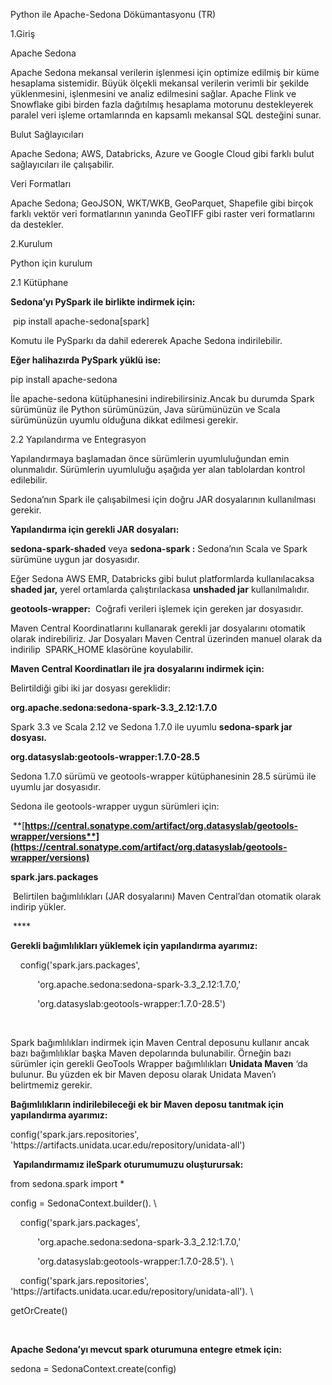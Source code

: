 Python ile Apache-Sedona Dökümantasyonu (TR)

1.Giriş 

Apache Sedona 

Apache Sedona mekansal verilerin işlenmesi için optimize edilmiş bir küme hesaplama sistemidir. Büyük ölçekli mekansal verilerin verimli bir şekilde yüklenmesini, işlenmesini ve analiz edilmesini sağlar. Apache Flink ve Snowflake gibi birden fazla dağıtılmış hesaplama motorunu destekleyerek paralel veri işleme ortamlarında en kapsamlı mekansal SQL desteğini sunar.

Bulut Sağlayıcıları

Apache Sedona; AWS, Databricks, Azure ve Google Cloud gibi farklı bulut sağlayıcıları ile çalışabilir. 

Veri Formatları

Apache Sedona; GeoJSON, WKT/WKB, GeoParquet, Shapefile gibi birçok farklı vektör veri formatlarının yanında GeoTIFF gibi raster veri formatlarını da destekler.

2.Kurulum 

Python için kurulum

2.1 Kütüphane

**Sedona’yı PySpark ile birlikte indirmek için:**

 pip install apache-sedona\[spark]

Komutu ile PySparkı da dahil edererek Apache Sedona indirilebilir. 

**Eğer halihazırda PySpark yüklü ise:**

pip install apache-sedona

İle apache-sedona kütüphanesini indirebilirsiniz.Ancak bu durumda Spark sürümünüz ile Python sürümünüzün, Java sürümünüzün ve Scala sürümünüzün uyumlu olduğuna dikkat edilmesi gerekir.

2.2 Yapılandırma ve Entegrasyon

Yapılandırmaya başlamadan önce sürümlerin uyumluluğundan emin olunmalıdır. Sürümlerin uyumluluğu aşağıda yer alan tablolardan kontrol edilebilir.

Sedona’nın Spark ile çalışabilmesi için doğru JAR dosyalarının kullanılması gerekir.

**Yapılandırma için gerekli JAR dosyaları:**

**sedona-spark-shaded** veya **sedona-spark :** Sedona’nın Scala ve Spark sürümüne uygun jar dosyasıdır.  

Eğer Sedona AWS EMR, Databricks gibi bulut platformlarda kullanılacaksa **shaded jar,** yerel ortamlarda çalıştırılackasa **unshaded jar** kullanılmalıdır.

**geotools-wrapper:**  Coğrafi verileri işlemek için gereken jar dosyasıdır. 

Maven Central Koordinatlarını kullanarak gerekli jar dosyalarını otomatik olarak indirebiliriz. Jar Dosyaları Maven Central üzerinden manuel olarak da indirilip  SPARK\_HOME klasörüne koyulabilir. 

**Maven Central Koordinatları ile jra dosyalarını indirmek için:**

Belirtildiği gibi iki jar dosyası gereklidir:

**org.apache.sedona:sedona-spark-3.3\_2.12:1.7.0**

Spark 3.3 ve Scala 2.12 ve Sedona 1.7.0 ile uyumlu **sedona-spark jar dosyası.**

**org.datasyslab:geotools-wrapper:1.7.0-28.5**

Sedona 1.7.0 sürümü ve geotools-wrapper kütüphanesinin 28.5 sürümü ile uyumlu jar dosyasıdır.

Sedona ile geotools-wrapper uygun sürümleri için:

 **[**https://central.sonatype.com/artifact/org.datasyslab/geotools-wrapper/versions**](https://central.sonatype.com/artifact/org.datasyslab/geotools-wrapper/versions)**

**spark.jars.packages**

 Belirtilen bağımlılıkları (JAR dosyalarını) Maven Central’dan otomatik olarak indirip yükler.

 ****

**Gerekli bağımlılıkları yüklemek için yapılandırma ayarımız:**

    config('spark.jars.packages',

           'org.apache.sedona:sedona-spark-3.3\_2.12:1.7.0,'

           'org.datasyslab:geotools-wrapper:1.7.0-28.5')

 

Spark bağımlılıkları indirmek için Maven Central deposunu kullanır ancak bazı bağımlılıklar başka Maven depolarında bulunabilir. Örneğin bazı sürümler için gerekli GeoTools Wrapper bağımlılıkları **Unidata Maven** ‘da bulunur. Bu yüzden ek bir Maven deposu olarak Unidata Maven’ı belirtmemiz gerekir.

**Bağımlılıkların indirilebileceği ek bir Maven deposu tanıtmak için yapılandırma ayarımız:**

config('spark.jars.repositories', 'https\://artifacts.unidata.ucar.edu/repository/unidata-all')

 **Yapılandırmamız ileSpark oturumumuzu oluşturursak:**

from sedona.spark import \*

config = SedonaContext.builder(). \\

    config('spark.jars.packages',

           'org.apache.sedona:sedona-spark-3.3\_2.12:1.7.0,'

           'org.datasyslab:geotools-wrapper:1.7.0-28.5'). \\

    config('spark.jars.repositories', 'https\://artifacts.unidata.ucar.edu/repository/unidata-all'). \\

getOrCreate()

 

**Apache Sedona’yı mevcut spark oturumuna entegre etmek için:**

sedona = SedonaContext.create(config)

 




